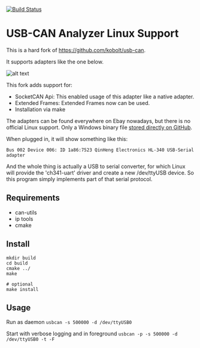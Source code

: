 [![Build Status](https://travis-ci.com/alexmohr/usb-can.svg?branch=master)](https://travis-ci.com/alexmohr/usb-can)
# USB-CAN Analyzer Linux Support
This is a hard fork of https://github.com/kobolt/usb-can.

It supports adapters like the one below.

![alt text](USB-CAN.jpg)

This fork adds support for:
* SocketCAN Api: This enabled usage of this adapter like a native adapter.
* Extended Frames: Extended Frames now can be used.
* Installation via make

The adapters can be found everywhere on Ebay nowadays, but there is no official Linux support. Only a Windows binary file [stored directly on GitHub](https://github.com/SeeedDocument/USB-CAN_Analyzer).

When plugged in, it will show something like this:
```
Bus 002 Device 006: ID 1a86:7523 QinHeng Electronics HL-340 USB-Serial adapter
```
And the whole thing is actually a USB to serial converter, for which Linux will provide the 'ch341-uart' driver and create a new /dev/ttyUSB device. So this program simply implements part of that serial protocol.

## Requirements
* can-utils
* ip tools
* cmake

## Install
````
mkdir build
cd build
cmake ../
make

# optional
make install
````

## Usage
Run as daemon
````usbcan -s 500000 -d /dev/ttyUSB0````

Start with verbose logging and in foreground
````usbcan -p -s 500000 -d /dev/ttyUSB0 -t -F ````
